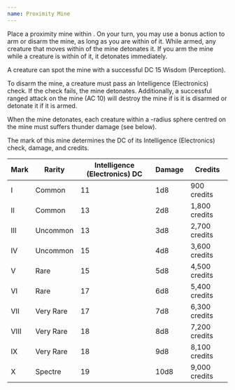 ```yaml
---
name: Proximity Mine
---
```

Place a proximity mine within <me-distance length="5" />. On your turn, you may use a bonus action to arm or
disarm the mine, as long as you are within <me-distance length="500" /> of it. While armed, any creature that moves within
<me-distance length="5" /> of the mine detonates it. If you arm the mine while a creature is within <me-distance length="5" />
of it, it detonates immediately.

A creature can spot the mine with a successful DC 15 Wisdom (Perception).

To disarm the mine, a creature must pass an Intelligence (Electronics) check. If the check fails, the mine detonates.
Additionally, a successful ranged attack on the mine (AC 10) will destroy the mine if is it is disarmed or detonate it
if it is armed.

When the mine detonates, each creature within a <me-distance length="5" adj/>-radius sphere centred on the mine must
suffers thunder damage (see below).

The mark of this mine determines the DC of its Intelligence (Electronics) check, damage, and credits.

Mark|Rarity|Intelligence (Electronics) DC|Damage|Credits
---|---|---|---|---
I|Common|11|1d8|900 credits
II|Common|13|2d8|1,800 credits
III|Uncommon|13|3d8|2,700 credits
IV|Uncommon|15|4d8|3,600 credits
V|Rare|15|5d8|4,500 credits
VI|Rare|17|6d8|5,400 credits
VII|Very Rare|17|7d8|6,300 credits
VIII|Very Rare|18|8d8|7,200 credits
IX|Very Rare|18|9d8|8,100 credits
X|Spectre|19|10d8|9,000 credits
